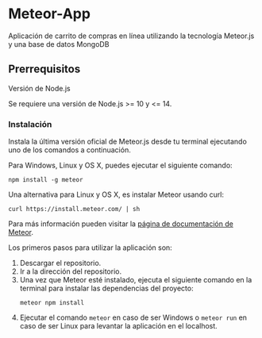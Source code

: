 
<h1>Meteor-App</h1>
<p>Aplicación de carrito de compras en línea utilizando la tecnología Meteor.js y una base de datos MongoDB</p>

<h2>Prerrequisitos</h2>
<p>Versión de Node.js</p>
<p>Se requiere una versión de Node.js >= 10 y <= 14.</p>


<h3>Instalación</h2>
Instala la última versión oficial de Meteor.js desde tu terminal ejecutando uno de los comandos a continuación.
<p>Para Windows, Linux y OS X, puedes ejecutar el siguiente comando:</p>

<pre><code class="css">npm install -g meteor</code></pre>

Una alternativa para Linux y OS X, es instalar Meteor usando curl:

<pre><code class="css">curl https://install.meteor.com/ | sh</code></pre>
<p>Para más información pueden visitar la <a href="https://docs.meteor.com/install.html" target="_blank">página de documentación de Meteor</a>.</p>

<p>Los primeros pasos para utilizar la aplicación son:</p>

<ol>
  <li>Descargar el repositorio.</li>
  <li>Ir a la dirección del repositorio.</li>
  <li>Una vez que Meteor esté instalado, ejecuta el siguiente comando en la terminal para instalar las dependencias del proyecto:</li>
  <pre><code class="css">meteor npm install</code></pre>
  <li>Ejecutar el comando <code class="css">meteor</code> en caso de ser Windows o <code class="css">meteor run</code> en caso de ser Linux para levantar la aplicación en el localhost.</li>
</ol>

